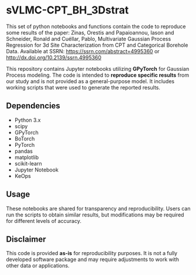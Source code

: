 # sVLMC-CPT_BH_3Dstrat
This set of python notebooks and functions contain the code to reproduce some results of the paper: Zinas, Orestis and Papaioannou, Iason and Schneider, Ronald and Cuéllar, Pablo, Multivariate Gaussian Process Regression for 3d Site Characterization from CPT and Categorical Borehole Data. Available at SSRN: https://ssrn.com/abstract=4995360 or http://dx.doi.org/10.2139/ssrn.4995360

This repository contains Jupyter notebooks utilizing **GPyTorch** for Gaussian Process modeling. The code is intended to **reproduce specific results** from our study and is not provided as a general-purpose model. It includes working scripts that were used to generate the reported results. 

## Dependencies
- Python 3.x
- scipy
- GPyTorch
- BoTorch
- PyTorch
- pandas
- matplotlib
- scikit-learn
- Jupyter Notebook
- KeOps

## Usage
These notebooks are shared for transparency and reproducibility. Users can run the scripts to obtain similar results, but modifications may be required for different levels of accuracy.

## Disclaimer
This code is provided **as-is** for reproducibility purposes. It is not a fully developed software package and may require adjustments to work with other data or applications.
